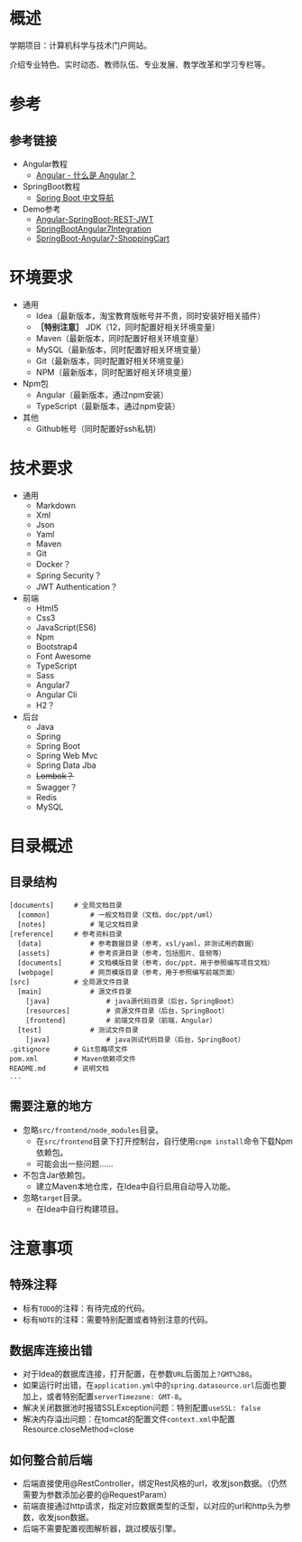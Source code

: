 # 概述

学期项目：计算机科学与技术门户网站。

介绍专业特色、实时动态、教师队伍、专业发展、教学改革和学习专栏等。

# 参考

## 参考链接

* Angular教程
	* [Angular - 什么是 Angular？](https://www.angular.cn/docs)
* SpringBoot教程
	* [Spring Boot 中文导航](http://springboot.fun/)
* Demo参考
	* [Angular-SpringBoot-REST-JWT](https://github.com/mrin9/Angular-SpringBoot-REST-JWT)
	* [SpringBootAngular7Integration](https://github.com/SKrudra/SpringBootAngular7Integration)
	* [SpringBoot-Angular7-ShoppingCart](https://github.com/zhulinn/SpringBoot-Angular7-ShoppingCart)

# 环境要求

* 通用
	* Idea（最新版本，淘宝教育版帐号并不贵，同时安装好相关插件）
	* **［特别注意］** JDK（12，同时配置好相关环境变量）
	* Maven（最新版本，同时配置好相关环境变量）
	* MySQL（最新版本，同时配置好相关环境变量）
	* Git（最新版本，同时配置好相关环境变量）
	* NPM（最新版本，同时配置好相关环境变量）
* Npm包
	* Angular（最新版本，通过npm安装）
	* TypeScript（最新版本，通过npm安装）
* 其他
	* Github帐号（同时配置好ssh私钥）

# 技术要求

* 通用
	* Markdown
	* Xml
	* Json
	* Yaml
	* Maven
	* Git
	* Docker？
	* Spring Security？
	* JWT Authentication？
* 前端
	* Html5
	* Css3
	* JavaScript(ES6)
	* Npm
	* Bootstrap4
	* Font Awesome
	* TypeScript
	* Sass
	* Angular7
	* Angular Cli
	* H2？
* 后台
	* Java
	* Spring
	* Spring Boot
	* Spring Web Mvc
	* Spring Data Jba
	* ~~Lombok？~~
	* Swagger？
	* Redis
	* MySQL
	
# 目录概述

## 目录结构

```文档
[documents]     # 全局文档目录
  [common]          # 一般文档目录（文档，doc/ppt/uml）
  [notes]           # 笔记文档目录
[reference]     # 参考资料目录
  [data]            # 参考数据目录（参考，xsl/yaml，非测试用的数据）
  [assets]          # 参考资源目录（参考，包括图片、音频等）
  [documents]       # 文档模版目录（参考，doc/ppt，用于参照编写项目文档）
  [webpage]         # 网页模版目录（参考，用于参照编写前端页面）
[src]           # 全局源文件目录
  [main]            # 源文件目录
    [java]              # java源代码目录（后台，SpringBoot）
    [resources]         # 资源文件目录（后台，SpringBoot）
    [frontend]          # 前端文件目录（前端，Angular）
  [test]            # 测试文件目录
    [java]              # java测试代码目录（后台，SpringBoot）
.gitignore      # Git忽略项文件
pom.xml         # Maven依赖项文件
README.md       # 说明文档
...
```

## 需要注意的地方

* 忽略`src/frontend/node_modules`目录。
    * 在`src/frontend`目录下打开控制台，自行使用`cnpm install`命令下载Npm依赖包。
    * 可能会出一些问题……
* 不包含Jar依赖包。
    * 建立Maven本地仓库，在Idea中自行启用自动导入功能。
* 忽略`target`目录。
    * 在Idea中自行构建项目。

# 注意事项

## 特殊注释

* 标有`TODO`的注释：有待完成的代码。
* 标有`NOTE`的注释：需要特别配置或者特别注意的代码。

## 数据库连接出错

* 对于Idea的数据库连接，打开配置，在参数`URL`后面加上`?GMT%2B8`。
* 如果运行时出错，在`application.yml`中的`spring.datasource.url`后面也要加上，或者特别配置`serverTimezone: GMT-8`。
* 解决关闭数据池时报错SSLException问题：特别配置`useSSL: false`
* 解决内存溢出问题：在tomcat的配置文件`context.xml`中配置Resource.closeMethod=close

## 如何整合前后端

* 后端直接使用@RestController，绑定Rest风格的url，收发json数据。（仍然需要为参数添加必要的@RequestParam）
* 前端直接通过http请求，指定对应数据类型的泛型，以对应的url和http头为参数，收发json数据。
* 后端不需要配置视图解析器，跳过模版引擎。
